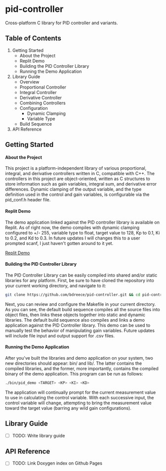 # pid-controller
 Cross-platform C library for PID controller and variants.

## Table of Contents
 1. Getting Started
    * About the Project
    * Replit Demo
    * Building the PID Controller Library
    * Running the Demo Application
 2. Library Guide
    * Overview
    * Proportional Controller
    * Integral Controller
    * Derivative Controller
    * Combining Controllers
    * Configuration
      * Dynamic Clamping
      * Variable Type
    * Build Sequence
 3. API Reference

## Getting Started

#### About the Project

 This project is a platform-independent library of various proportional,
 integral, and derivative controllers written in C, compatible with C++.
 The controllers in this project are object-oriented, written as C structures
 to store information such as gain variables, integral sum, and derivative
 error differences. Dynamic clamping of the output variable, and the type
 definition used in the control and gain variables, is configurable via the
 pid\_conf.h header file.

#### Replit Demo

 The demo application linked against the PID controller library is available
 on Replit. As of right now, the demo compiles with dynamic clamping configured
 to +/- 255, variable type to float, target value to 128, Kp to 0.1, Ki to 0.2,
 and Kd to 0.3. In future updates I will changes this to a user prompted scanf,
 I just haven't gotten around to it yet.

 [Replit Demo](https://replit.com/@bdreece/pid-controller)

#### Building the PID Controller Library

 The PID Controller Library can be easily compiled into shared and/or static
 libraries for any platform. First, be sure to have cloned the repository
 into your current working directory, and navigate to it:

 ```bash
 git clone https://github.com/bdreece/pid-controller.git && cd pid-controller/
 ```

 Next, you can review and configure the Makefile in your current directory.
 As you can see, the default build sequence compiles all the source files into
 object files, then links these objects together into static and dynamic
 libraries. The default build sequence also compiles and links a demo
 application against the PID Controller library. This demo can be used to
 manually test the behavior of manipulating gain variables. Future updates will
 include file input and output support for .csv files.

#### Running the Demo Application

 After you've built the libraries and demo application on your system, two new
 directories should appear: bin/ and lib/. The latter contains the compiled
 libraries, and the former, more importantly, contains the compiled binary of
 the demo application. This program can be run as follows:

 ```bash
 ./bin/pid_demo <TARGET> <KP> <KI> <KD>
 ```

 The application will continually prompt for the current measurement value to
 use in calculating the control variable. With each successive input, the
 control variable will change, attempting to bring the measurement value toward
 the target value (barring any wild gain configurations).

## Library Guide

- [ ] TODO: Write library guide

## API Reference

- [ ] TODO: Link Doxygen index on Github Pages
